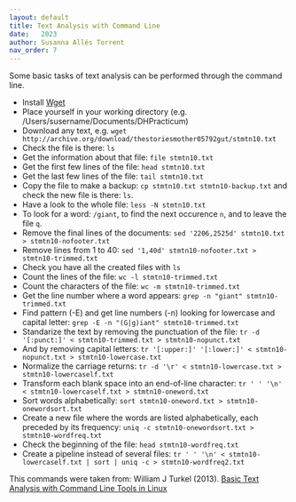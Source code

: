 ```yaml
---
layout: default
title: Text Analysis with Command Line
date:   2023
author: Susanna Allés Torrent
nav_order: 7
---
```


Some basic tasks of text analysis can be performed through the command line. 

- Install [Wget](https://www.gnu.org/software/wget/) 
- Place yourself in your working directory (e.g. /Users/susername/Documents/DHPracticum)
- Download any text, e.g. `wget http://archive.org/download/thestoriesmother05792gut/stmtn10.txt`
- Check the file is there: `ls`
- Get the information about that file: `file stmtn10.txt`
- Get the first few lines of the file: `head stmtn10.txt`
- Get the last few lines of the file: `tail stmtn10.txt`
- Copy the file to make a backup: `cp stmtn10.txt stmtn10-backup.txt` and check the new file is there: `ls`. 
- Have a look to the whole file: `less -N stmtn10.txt`
- To look for a word: `/giant`, to find the next occurence `n`, and to leave the file `q`. 
- Remove the final lines of the documents: `sed '2206,2525d' stmtn10.txt > stmtn10-nofooter.txt`
- Remove lines from 1 to 40: `sed '1,40d' stmtn10-nofooter.txt > stmtn10-trimmed.txt`
- Check you have all the created files with `ls`
- Count the lines of the file: `wc -l stmtn10-trimmed.txt`
- Count the characters of the file: `wc -m stmtn10-trimmed.txt`
- Get the line number where a word appears: `grep -n "giant" stmtn10-trimmed.txt`
- Find pattern (-E) and get line numbers (-n) looking for lowercase and capital letter: `grep -E -n "(G|g)iant" stmtn10-trimmed.txt`
- Standarize the text by removing the punctuation of the file: `tr -d '[:punct:]' < stmtn10-trimmed.txt > stmtn10-nopunct.txt`
- And by removing capital letters: `tr '[:upper:]' '[:lower:]' < stmtn10-nopunct.txt > stmtn10-lowercase.txt`
- Normalize the carriage returns: `tr -d '\r' < stmtn10-lowercase.txt > stmtn10-lowercaself.txt`
- Transform each blank space into an end-of-line character: `tr ' ' '\n' < stmtn10-lowercaself.txt > stmtn10-oneword.txt`
- Sort words alphabetically: `sort stmtn10-oneword.txt > stmtn10-onewordsort.txt`
- Create a new file where the words are listed alphabetically, each preceded by its frequency: `uniq -c stmtn10-onewordsort.txt > stmtn10-wordfreq.txt`
- Check the beginning of the file: `head stmtn10-wordfreq.txt`
- Create a pipeline instead of several files: `tr ' ' '\n' < stmtn10-lowercaself.txt | sort | uniq -c > stmtn10-wordfreq2.txt`

This commands were taken from: William J Turkel (2013). [Basic Text Analysis with Command Line Tools in Linux](https://williamjturkel.net/2013/06/15/basic-text-analysis-with-command-line-tools-in-linux/)


